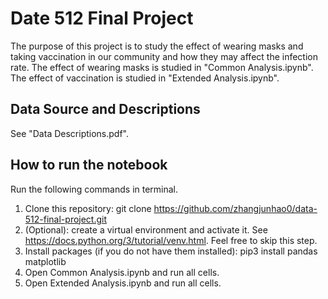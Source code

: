 # Date 512 Final Project
The purpose of this project is to study the effect of wearing masks and taking vaccination in our community and how they may affect the infection rate.
The effect of wearing masks is studied in "Common Analysis.ipynb". The effect of vaccination is studied in "Extended Analysis.ipynb".

## Data Source and Descriptions
See "Data Descriptions.pdf".

## How to run the notebook
Run the following commands in terminal.
1. Clone this repository: git clone https://github.com/zhangjunhao0/data-512-final-project.git
2. (Optional): create a virtual environment and activate it. See https://docs.python.org/3/tutorial/venv.html. Feel free to skip this step.
3. Install packages (if you do not have them installed): pip3 install pandas matplotlib
4. Open Common Analysis.ipynb and run all cells.
5. Open Extended Analysis.ipynb and run all cells.
